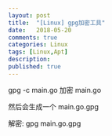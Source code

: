 ```yaml
---
layout: post
title:  "[Linux] gpg加密工具"
date:   2018-05-20
comments: true
categories: Linux
tags: [Linux,Apt]
description:
published: true
---
```


gpg -c main.go 加密 main.go

然后会生成一个 main.go.gpg


解密: gpg main.go.gpg



